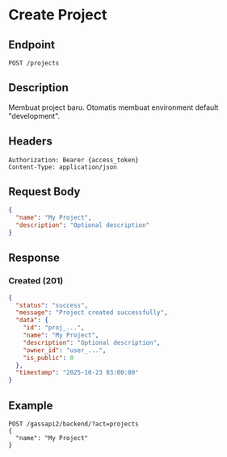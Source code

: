 # Create Project

## Endpoint
`POST /projects`

## Description
Membuat project baru. Otomatis membuat environment default "development".

## Headers
```
Authorization: Bearer {access_token}
Content-Type: application/json
```

## Request Body
```json
{
  "name": "My Project",
  "description": "Optional description"
}
```

## Response
### Created (201)
```json
{
  "status": "success",
  "message": "Project created successfully",
  "data": {
    "id": "proj_...",
    "name": "My Project",
    "description": "Optional description",
    "owner_id": "user_...",
    "is_public": 0
  },
  "timestamp": "2025-10-23 03:00:00"
}
```

## Example
```
POST /gassapi2/backend/?act=projects
{
  "name": "My Project"
}
```